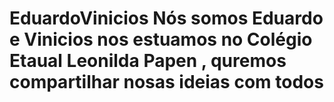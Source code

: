 # EduardoVinicios Nós somos Eduardo e Vinicios nos estuamos no Colégio Etaual Leonilda Papen , quremos compartilhar nosas ideias com todos 
